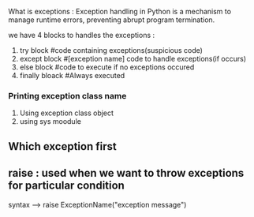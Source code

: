 What is exceptions : Exception handling in Python is a mechanism to manage runtime errors, preventing abrupt program termination. 

we have 4 blocks to handles the exceptions : 

1. try block   #code containing exceptions(suspicious code)
2. except block  #[exception name] code to handle exceptions(if occurs)
3. else block  #code to execute if no exceptions occured
4. finally bloack    #Always executed





### Printing exception class name 
1. Using exception class object 
2. using sys moodule


## Which exception first

## raise : used when we want to throw exceptions for particular condition
syntax --> raise ExceptionName("exception message")

